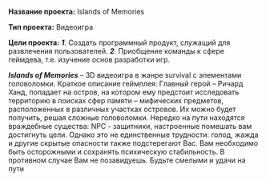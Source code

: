 **Название проекта:** Islands of Memories

**Тип проекта:** Видеоигра 

**Цели проекта:**
  *__1__*. Создать программный продукт, служащий для развлечения пользователей.
  *__2__*. Приобщение команды к сфере геймдева, т.е. изучение основ разработки игр.

*__Islands of Memories__* – 3D видеоигра в жанре survival с элементами головоломки. Краткое описание геймплея: Главный герой – Ричард Ханд, попадает на остров, на котором ему предстоит исследовать территорию в поисках сфер памяти – мифических предметов, расположенных в различных участках островов. Их можно будет получить, решая сложные головоломки. Нередко на пути находятся враждебные существа: NPC - защитники, настроенные помешать вам достигнуть цели. Однако это не единственные трудности: голод, жажда и другие скрытые опасности также подстерегают Вас. Вам необходимо быть осторожными и сохранять психическую стабильность. В противном случае Вам не позавидуешь. Будьте смелыми и удачи на пути
